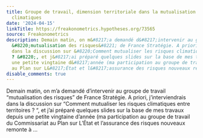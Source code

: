 ```yaml
---
title: Groupe de travail, dimension territoriale dans la mutualisation des risques
  climatiques
date: '2024-04-15'
linkTitle: https://freakonometrics.hypotheses.org/73565
source: Freakonometrics
description: Demain matin, on m&#8217;a demandé d&#8217;intervenir au groupe de travail
  &#8220;mutualisation des risques&#8221; de France Stratégie. A priori, j&#8217;interviendrais
  dans la discussion sur &#8220;Comment mutualiser les risques climatiques entre territoires
  ? &#8220;, et j&#8217;ai préparé quelques slides sur la base de mes travaux depuis
  une petite vingtaine d&#8217;année (ma participation au groupe de travail du Commissariat
  au Plan sur L&#8217;État et l&#8217;assurance des risques nouveaux remonte à ...
disable_comments: true
---
```

Demain matin, on m&#8217;a demandé d&#8217;intervenir au groupe de travail &#8220;mutualisation des risques&#8221; de France Stratégie. A priori, j&#8217;interviendrais dans la discussion sur &#8220;Comment mutualiser les risques climatiques entre territoires ? &#8220;, et j&#8217;ai préparé quelques slides sur la base de mes travaux depuis une petite vingtaine d&#8217;année (ma participation au groupe de travail du Commissariat au Plan sur L&#8217;État et l&#8217;assurance des risques nouveaux remonte à ...